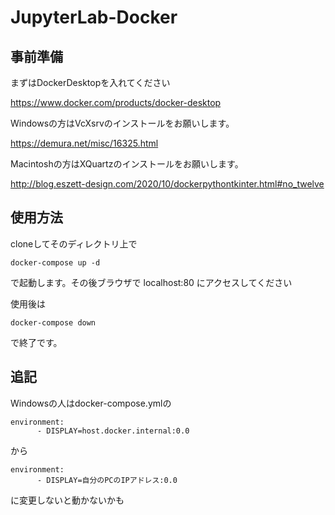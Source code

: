 # JupyterLab-Docker


## 事前準備

まずはDockerDesktopを入れてください

https://www.docker.com/products/docker-desktop

Windowsの方はVcXsrvのインストールをお願いします。

https://demura.net/misc/16325.html

Macintoshの方はXQuartzのインストールをお願いします。

http://blog.eszett-design.com/2020/10/dockerpythontkinter.html#no_twelve

## 使用方法

cloneしてそのディレクトリ上で

```
docker-compose up -d
```

で起動します。その後ブラウザで localhost:80 にアクセスしてください

使用後は

```
docker-compose down
```

で終了です。

## 追記

Windowsの人はdocker-compose.ymlの

```
environment:
      - DISPLAY=host.docker.internal:0.0
```

から


```
environment:
      - DISPLAY=自分のPCのIPアドレス:0.0
```

に変更しないと動かないかも
